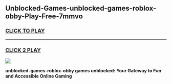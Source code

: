 
## Unblocked-Games-unblocked-games-roblox-obby-Play-Free-7mmvo
<h3>
<a href="https://premium76.site?title=unblocked-games-roblox-obby&ref=18A1">CLICK TO PLAY</a></h3>
<hr>

<h3>
<a href="https://premium76.site?title=unblocked-games-roblox-obby&ref=18A1">CLICK 2 PLAY</a>
  
</h3>

<a href="https://premium76.site?title=unblocked-games-roblox-obby&ref=18A1"><img src="https://clearcache.store/games.png"></a>


**unblocked-games-roblox-obby games unblocked: Your Gateway to Fun and Accessible Online Gaming**
